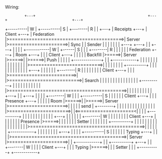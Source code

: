 Wiring:




             +---+                                                    +---+                              +---+
  +----------| W |                                         +----------| S |                     +--------| R |
  |          +---+                                         | Receipts +---+                     | Client +---+
  | Federation |>=========================================>| Server     |>=====================>| Sync     |
  | Sender     |                                           |            |                       |          |
  |            |                +---+            +---+     |            |                +---+  |          |
  |            |   +------------| W |     +------| S |     |            |       +--------| R |  |          |
  |            |   | Federation +---+     | Room +---+     |            |       | Client +---+  |          |
  |            |   | Backfill     |>=====>| Server |>=====>|            |>=====>| Push     |    |          |
  |            |   +--------------+       |        |       +------------+       |          |    |          |
  |            |                          |        |                            |          |    |          |
  |            |                          |        |>==========================>|          |    |          |
  |            |                          |        |                            +----------+    |          |
  |            |                          |        |                                            |          |
  |            |                          |        |                                     +---+  |          |
  |            |                          |        |                            +--------| R |  |          |
  |            |                          |        |                            | Client +---+  |          |
  |            |>========================>|        |>==========================>| Search   |    |          |
  |            |                          |        |                            |          |    |          |
  |            |                          |        |                            +----------+    |          |
  |            |                          |        |                                            |          |
  |            |                          |        |>==========================================>|          |
  |            |                          |        |                                            |          |
  |            |                +---+     |        |                  +---+                     |          |
  |            |       +--------| W |     |        |       +----------| S |                     |          |
  |            |       | Client +---+     |        |       | Presence +---+                     |          |
  |            |       | Room     |>=====>|        |>=====>| Server     |>=====================>|          |
  |            |       | send     |       +--------+       |            |                       |          |
  |            |       |          |                        |            |                       |          |
  |            |       |          |>======================>|            |<=====================<|          |
  |            |       +----------+                        |            |                       |          |
  |            |                                           |            |                       |          |
  |            |                                 +---+     |            |                       |          |
  |            |                        +--------| W |     |            |                       |          |
  |            |                        | Client +---+     |            |                       |          |
  |            |                        | Presence |>=====>|            |                       |          |
  |            |                        | Setter   |       |            |                       |          |
  |            |                        +----------+       |            |                       |          |
  |            |                                           |            |                       |          |
  |            |                                           |            |                       |          |
  |            |>=========================================>|            |                       |          |
  |            |                                           +------------+                       |          |
  |            |                                                                                |          |
  |            |                                                      +---+                     |          |
  |            |                                           +----------| S |                     |          |
  |            |                                           | Typing   +---+                     |          |
  |            |>=========================================>| Server     |>=====================>|          |
  +------------+                                           |            |                       +----------+
                                                 +---+     |            |
                                        +--------| W |     |            |
                                        | Client +---+     |            |
                                        | Typing   |>=====>|            |
                                        | Setter   |       |            |
                                        +----------+       +------------+
